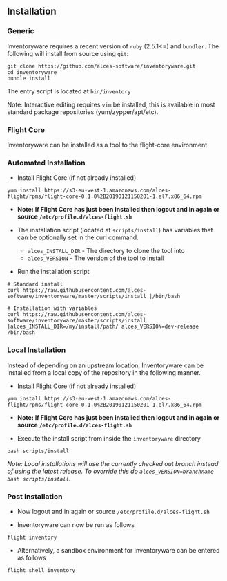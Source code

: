 ## Installation

### Generic

Inventoryware requires a recent version of `ruby` (2.5.1<=) and `bundler`.
The following will install from source using `git`:
```
git clone https://github.com/alces-software/inventoryware.git
cd inventoryware
bundle install
```

The entry script is located at `bin/inventory`

Note: Interactive editing requires `vim` be installed, this is available in most standard package repositories (yum/zypper/apt/etc).

### Flight Core

Inventoryware can be installed as a tool to the flight-core environment.

### Automated Installation

- Install Flight Core (if not already installed)

```
yum install https://s3-eu-west-1.amazonaws.com/alces-flight/rpms/flight-core-0.1.0%2B20190121150201-1.el7.x86_64.rpm
```

- **Note: If Flight Core has just been installed then logout and in again or source `/etc/profile.d/alces-flight.sh`**

- The installation script (located at `scripts/install`) has variables that can be optionally set in the curl command.
    - `alces_INSTALL_DIR` - The directory to clone the tool into
    - `alces_VERSION` - The version of the tool to install

- Run the installation script

```
# Standard install
curl https://raw.githubusercontent.com/alces-software/inventoryware/master/scripts/install |/bin/bash

# Installation with variables
curl https://raw.githubusercontent.com/alces-software/inventoryware/master/scripts/install |alces_INSTALL_DIR=/my/install/path/ alces_VERSION=dev-release /bin/bash
```

### Local Installation

Instead of depending on an upstream location, Inventoryware can be installed from a local copy of the repository in the following manner.

- Install Flight Core (if not already installed)

```
yum install https://s3-eu-west-1.amazonaws.com/alces-flight/rpms/flight-core-0.1.0%2B20190121150201-1.el7.x86_64.rpm
```

- **Note: If Flight Core has just been installed then logout and in again or source `/etc/profile.d/alces-flight.sh`**

- Execute the install script from inside the `inventoryware` directory

```
bash scripts/install
```

*Note: Local installations will use the currently checked out branch instead of using the latest release. To override this do `alces_VERSION=branchname bash scripts/install`.*

### Post Installation

- Now logout and in again or source `/etc/profile.d/alces-flight.sh`

- Inventoryware can now be run as follows

```
flight inventory
```

- Alternatively, a sandbox environment for Inventoryware can be entered as follows

```
flight shell inventory
```

